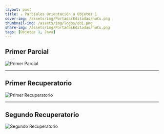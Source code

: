 ```yaml
---
layout: post
title: ☕ Parciales Orientación a Objetos 1
cover-img: /assets/img/PortadasEditadas/huCu.png
thumbnail-img: /assets/img/logos/oo1.png
share-img: /assets/img/PortadasEditadas/huCu.png
tags: [Objetos 1, Java]
---
```


## Primer Parcial

![Primer Parcial](https://github.com/Fabian-Martinez-Rincon/Fabian-Martinez-Rincon/assets/55964635/fbf0355e-d595-4051-aa45-2c4873033002)

---

## Primer Recuperatorio

![Primer Recuperatorio](https://github.com/Fabian-Martinez-Rincon/Fabian-Martinez-Rincon/assets/55964635/10f819b7-d94a-4a01-9e91-3e5ec9312f64)

---

## Segundo Recuperatorio

![Segundo Recuperatorio](https://github.com/Fabian-Martinez-Rincon/Fabian-Martinez-Rincon/assets/55964635/c2207c29-e8c7-483e-9852-7f0eec6479ad)
